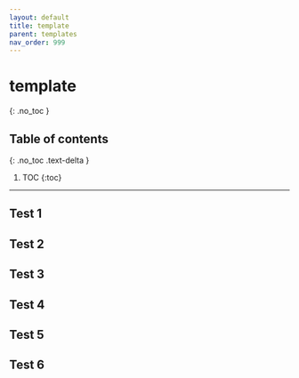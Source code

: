 ```yaml
---
layout: default
title: template
parent: templates
nav_order: 999
---
```

# template
{: .no_toc }

## Table of contents
{: .no_toc .text-delta }

1. TOC
{:toc}

---

## Test 1
## Test 2
## Test 3
## Test 4
## Test 5
## Test 6
